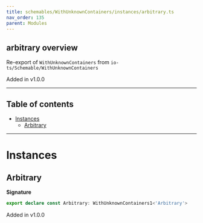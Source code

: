 ```yaml
---
title: schemables/WithUnknownContainers/instances/arbitrary.ts
nav_order: 135
parent: Modules
---
```


## arbitrary overview

Re-export of `WithUnknownContainers` from `io-ts/Schemable/WithUnknownContainers`

Added in v1.0.0

---

<h2 class="text-delta">Table of contents</h2>

- [Instances](#instances)
  - [Arbitrary](#arbitrary)

---

# Instances

## Arbitrary

**Signature**

```ts
export declare const Arbitrary: WithUnknownContainers1<'Arbitrary'>
```

Added in v1.0.0
